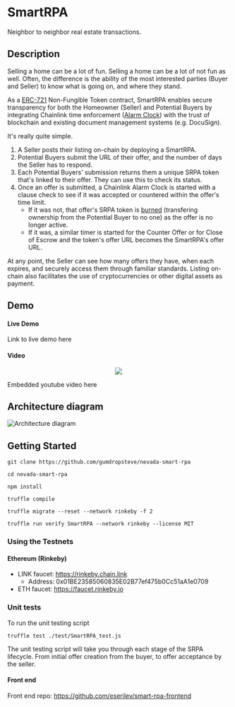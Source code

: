 # SmartRPA
Neighbor to neighbor real estate transactions.

## Description
Selling a home can be a lot of fun. Selling a home can be a lot of not fun as well. Often, the difference is the ability of the most interested parties (Buyer and Seller) to know what is going on, and where they stand.

As a [ERC-721](https://docs.openzeppelin.com/contracts/2.x/api/token/erc721) Non-Fungible Token contract, SmartRPA enables secure transparency for both the Homeowner (Seller) and Potential Buyers by integrating Chainlink time enforcement ([Alarm Clock](https://docs.chain.link/docs/chainlink-alarm-clock)) with the trust of blockchain and existing document management systems (e.g. DocuSign).

It's really quite simple.
1. A Seller posts their listing on-chain by deploying a SmartRPA.
2. Potential Buyers submit the URL of their offer, and the number of days the Seller has to respond.
3. Each Potential Buyers' submission returns them a unique SRPA token that's linked to their offer. They can use this to check its status.
4. Once an offer is submitted, a Chainlink Alarm Clock is started with a clause check to see if it was accepted or countered within the offer's time limit.
   - If it was not, that offer's SRPA token is [burned](https://docs.openzeppelin.com/contracts/2.x/api/token/erc721#ERC721-_burn-uint256-) (transfering ownership from the Potential Buyer to no one) as the offer is no longer active. 
   - If it was, a similar timer is started for the Counter Offer or for Close of Escrow and the token's offer URL becomes the SmartRPA's offer URL.

At any point, the Seller can see how many offers they have, when each expires, and securely access them through familiar standards. Listing on-chain also facilitates the use of cryptocurrencies or other digital assets as payment.


## Demo
#### Live Demo
Link to live demo here
#### Video
<p align="center">
   <a target="_blank" href="https://youtu.be/yFnXwSGstus">
    <img src="https://www.brandinginasia.com/wp-content/uploads/2017/05/YouTube-Play-Button-Before-and-After-Branding-in-Asia.png"/>
   </a>
</p>
Embedded youtube video here

## Architecture diagram
![Architecture diagram](https://lh4.googleusercontent.com/rmxWmaNei35p6Hm1zL5coNXkAVqQ3wVcd_7v4QpDv64G9YqRNo7x_RFmfDC6ilDalXj3KTjHq-kx73jynGYcY66WBo5VWmETTipeaLQnICCwqgc3DnIzbwQrDDSt6dd3-EeSkiMz)

## Getting Started
```
git clone https://github.com/gumdropsteve/nevada-smart-rpa

cd nevada-smart-rpa

npm install

truffle compile

truffle migrate --reset --network rinkeby -f 2

truffle run verify SmartRPA --network rinkeby --license MIT
```

### Using the Testnets
#### Ethereum (Rinkeby)
- LINK faucet: https://rinkeby.chain.link
   - Address: 0x01BE23585060835E02B77ef475b0Cc51aA1e0709
- ETH faucet: https://faucet.rinkeby.io

### Unit tests

To run the unit testing script

```
truffle test ./test/SmartRPA_test.js
```

The unit testing script will take you through each stage of the SRPA lifecycle. From initial offer creation from the buyer, to offer acceptance by the seller.

#### Front end
Front end repo: https://github.com/eserilev/smart-rpa-frontend
